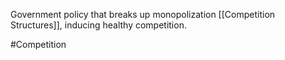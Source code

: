 Government policy that breaks up monopolization [[Competition Structures]], inducing healthy competition.

#Competition